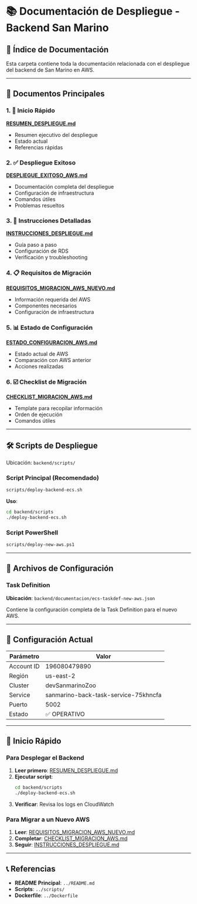 # 📚 Documentación de Despliegue - Backend San Marino

## 🎯 Índice de Documentación

Esta carpeta contiene toda la documentación relacionada con el despliegue del backend de San Marino en AWS.

---

## 📖 Documentos Principales

### 1. 🚀 Inicio Rápido
**[RESUMEN_DESPLIEGUE.md](./RESUMEN_DESPLIEGUE.md)**
- Resumen ejecutivo del despliegue
- Estado actual
- Referencias rápidas

### 2. ✅ Despliegue Exitoso
**[DESPLIEGUE_EXITOSO_AWS.md](./DESPLIEGUE_EXITOSO_AWS.md)**
- Documentación completa del despliegue
- Configuración de infraestructura
- Comandos útiles
- Problemas resueltos

### 3. 📝 Instrucciones Detalladas
**[INSTRUCCIONES_DESPLIEGUE.md](./INSTRUCCIONES_DESPLIEGUE.md)**
- Guía paso a paso
- Configuración de RDS
- Verificación y troubleshooting

### 4. 📋 Requisitos de Migración
**[REQUISITOS_MIGRACION_AWS_NUEVO.md](./REQUISITOS_MIGRACION_AWS_NUEVO.md)**
- Información requerida del AWS
- Componentes necesarios
- Configuración de infraestructura

### 5. 📊 Estado de Configuración
**[ESTADO_CONFIGURACION_AWS.md](./ESTADO_CONFIGURACION_AWS.md)**
- Estado actual de AWS
- Comparación con AWS anterior
- Acciones realizadas

### 6. ☑️ Checklist de Migración
**[CHECKLIST_MIGRACION_AWS.md](./CHECKLIST_MIGRACION_AWS.md)**
- Template para recopilar información
- Orden de ejecución
- Comandos útiles

---

## 🛠️ Scripts de Despliegue

Ubicación: `backend/scripts/`

### Script Principal (Recomendado)
```bash
scripts/deploy-backend-ecs.sh
```
**Uso**:
```bash
cd backend/scripts
./deploy-backend-ecs.sh
```

### Script PowerShell
```bash
scripts/deploy-new-aws.ps1
```

---

## 📁 Archivos de Configuración

### Task Definition
**Ubicación**: `backend/documentacion/ecs-taskdef-new-aws.json`

Contiene la configuración completa de la Task Definition para el nuevo AWS.

---

## 🔧 Configuración Actual

| Parámetro | Valor |
|-----------|-------|
| Account ID | 196080479890 |
| Región | us-east-2 |
| Cluster | devSanmarinoZoo |
| Service | sanmarino-back-task-service-75khncfa |
| Puerto | 5002 |
| Estado | ✅ OPERATIVO |

---

## 🚀 Inicio Rápido

### Para Desplegar el Backend

1. **Leer primero**: [RESUMEN_DESPLIEGUE.md](./RESUMEN_DESPLIEGUE.md)
2. **Ejecutar script**:
   ```bash
   cd backend/scripts
   ./deploy-backend-ecs.sh
   ```
3. **Verificar**: Revisa los logs en CloudWatch

### Para Migrar a un Nuevo AWS

1. **Leer**: [REQUISITOS_MIGRACION_AWS_NUEVO.md](./REQUISITOS_MIGRACION_AWS_NUEVO.md)
2. **Completar**: [CHECKLIST_MIGRACION_AWS.md](./CHECKLIST_MIGRACION_AWS.md)
3. **Seguir**: [INSTRUCCIONES_DESPLIEGUE.md](./INSTRUCCIONES_DESPLIEGUE.md)

---

## 📞 Referencias

- **README Principal**: `../README.md`
- **Scripts**: `../scripts/`
- **Dockerfile**: `../Dockerfile`

